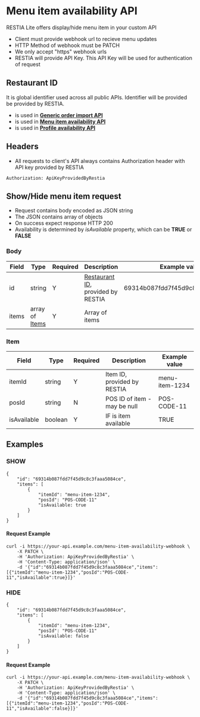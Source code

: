 Menu item availability API
=========================

RESTIA Lite offers display/hide menu  item in your custom API

- Client must provide webhook url to recieve menu updates
- HTTP Method of webhook must be PATCH
- We only accept "https" webhook urls
- RESTIA will provide API Key. This API Key will be used for authentication of request


Restaurant ID
---------------------
It is global identifier used across all public APIs. 
Identifier will be provided be provided by RESTIA.
- is used in [__Generic order import API__](GenericImportAPI.md#restaurant)
- is used in [__Menu item availability API__](GenericMenuItemAvailabilityAPI.md#body)
- is used in [__Profile availability API__](GenericProfileAvailabilityAPI.md.md#body)

Headers
---------------------
- All requests to client's API always contains Authorization header with API key provided by RESTIA
```
Authorization: ApiKeyProvidedByRestia
```

Show/Hide menu item request
---------------------
- Request contains body encoded as JSON string
- The JSON contains array of objects
- On success expect response HTTP 200
- Availability is determined by _isAvailable_ property, which can be __TRUE__ or __FALSE__

### Body
Field|Type|Required|Description|Example value|
|---            |---                        |---|---|---|
|id             |string                     | Y | [Restaurant ID](#restaurant-id), provided by RESTIA | 69314b087fdd7f45d9c8c3faaa5084ce  |
|items          |array of [Items](#item)    | Y | Array of items |  |


### Item
Field|Type|Required|Description|Example value|
|---            |---                |---|---|---|
|itemId         |string             | Y | Item ID, provided by RESTIA   | menu-item-1234  |
|posId          |string             | N | POS ID of item - may be null  | POS-CODE-11 |
|isAvailable    |boolean            | Y | IF is item available          | TRUE |


Examples
---------------------

### SHOW
```
{ 
    "id": "69314b087fdd7f45d9c8c3faaa5084ce",
    "items": [
        {
            "itemId": "menu-item-1234",
            "posId": "POS-CODE-11"
            "isAvailable: true
        }
    ]
}
```

#### Request Example
```
curl -i https://your-api.example.com/menu-item-availability-webhook \
    -X PATCH \
    -H 'Authorization: ApiKeyProvidedByRestia' \
    -H 'Content-Type: application/json' \
    -d '{"id":"69314b087fdd7f45d9c8c3faaa5084ce","items":[{"itemId":"menu-item-1234","posId":"POS-CODE-11","isAvailable":true}]}'
```

### HIDE
```
{ 
    "id": "69314b087fdd7f45d9c8c3faaa5084ce",
    "items": [
        {
            "itemId": "menu-item-1234",
            "posId": "POS-CODE-11"
            "isAvailable: false
        }
    ]
}
```

#### Request Example
```
curl -i https://your-api.example.com/menu-item-availability-webhook \
    -X PATCH \
    -H 'Authorization: ApiKeyProvidedByRestia' \
    -H 'Content-Type: application/json' \
    -d '{"id":"69314b087fdd7f45d9c8c3faaa5084ce","items":[{"itemId":"menu-item-1234","posId":"POS-CODE-11","isAvailable":false}]}'
```

